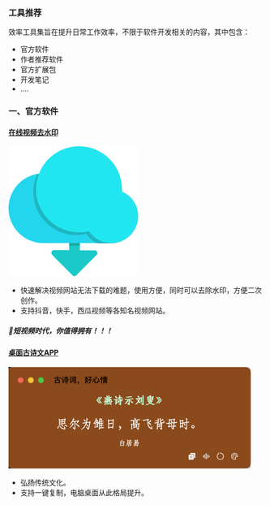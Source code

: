 ### 工具推荐
效率工具集旨在提升日常工作效率，不限于软件开发相关的内容，其中包含：
- 官方软件
- 作者推荐软件
- 官方扩展包
- 开发笔记
- ....
  
### 一、官方软件

#### [在线视频去水印](http://parsevideo.xiaohongpao.top)
![去水印](../.vuepress/public/images/download_from_the_cload.png)  
* 快速解决视频网站无法下载的难题，使用方便，同时可以去除水印，方便二次创作。    
* 支持抖音，快手，西瓜视频等各知名视频网站。   
##### 🎉短视频时代，你值得拥有！！！

#### [桌面古诗文APP](https://github.com/hulutech-web/poetry)
![桌面古诗文](../.vuepress/public/images/poetry.png)
* 弘扬传统文化。    
* 支持一键复制，电脑桌面从此格局提升。